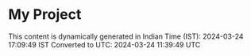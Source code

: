 # My Project

This content is dynamically generated in Indian Time (IST): 2024-03-24 17:09:49 IST
Converted to UTC: 2024-03-24 11:39:49 UTC
